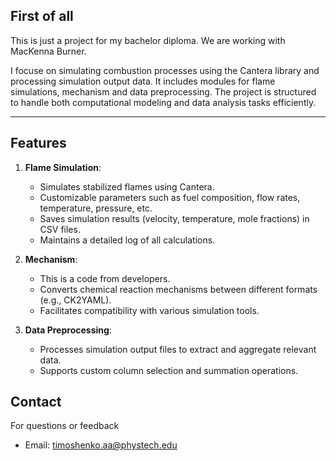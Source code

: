 
## First of all

This is just a project for my bachelor diploma. We are working with MacKenna Burner.

I focuse on simulating combustion processes using the Cantera library and processing simulation output data. It includes modules for flame simulations, mechanism and data preprocessing. The project is structured to handle both computational modeling and data analysis tasks efficiently.

---

## Features

1. **Flame Simulation**:
   - Simulates stabilized flames using Cantera.
   - Customizable parameters such as fuel composition, flow rates, temperature, pressure, etc.
   - Saves simulation results (velocity, temperature, mole fractions) in CSV files.
   - Maintains a detailed log of all calculations.

2. **Mechanism**:
   - This is a code from developers.
   - Converts chemical reaction mechanisms between different formats (e.g., CK2YAML).
   - Facilitates compatibility with various simulation tools.

4. **Data Preprocessing**:
   - Processes simulation output files to extract and aggregate relevant data.
   - Supports custom column selection and summation operations.


## Contact

For questions or feedback
- Email: timoshenko.aa@phystech.edu

